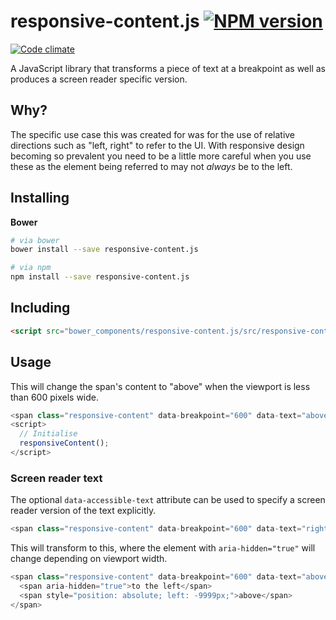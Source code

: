 # responsive-content.js [![NPM version](http://img.shields.io/npm/v/responsive-content.js.svg?style=flat)](https://www.npmjs.org/package/responsive-content.js)

[![Code climate](http://img.shields.io/codeclimate/github/Tyriar/responsive-content.js.svg?style=flat)](https://codeclimate.com/github/Tyriar/responsive-content.js)

A JavaScript library that transforms a piece of text at a breakpoint as well as produces a screen reader specific version.

## Why?

The specific use case this was created for was for the use of relative directions such as "left, right" to refer to the UI. With responsive design becoming so prevalent you need to be a little more careful when you use these as the element being referred to may not *always* be to the left.

## Installing

**Bower**

```bash
# via bower
bower install --save responsive-content.js

# via npm
npm install --save responsive-content.js
```

## Including

```html
<script src="bower_components/responsive-content.js/src/responsive-content.js"></script>
```

## Usage

This will change the span's content to "above" when the viewport is less than 600 pixels wide.

```javascript
<span class="responsive-content" data-breakpoint="600" data-text="above">left</span>
<script>
  // Initialise
  responsiveContent();
</script>
```

### Screen reader text

The optional `data-accessible-text` attribute can be used to specify a screen reader version of the text explicitly.

```javascript
<span class="responsive-content" data-breakpoint="600" data-text="right" data-accessible-text="above">left</span>
```

This will transform to this, where the element with `aria-hidden="true"` will change depending on viewport width.

```javascript
<span class="responsive-content" data-breakpoint="600" data-text="above">
  <span aria-hidden="true">to the left</span>
  <span style="position: absolute; left: -9999px;">above</span>
</span>
```
